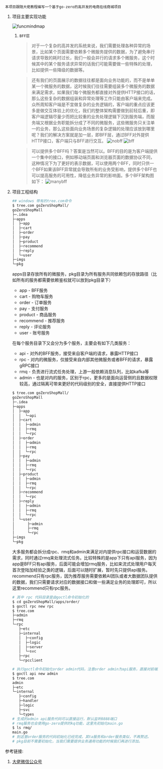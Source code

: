   `本项目跟随大佬教程编写一个基于go-zero的高并发的电商在线商城项目`

  1. 项目主要实现功能

      ![funcmindmap](imgs/1-FuncMindMap.webp) 
  
     1. `BFF层`
         >   对于一个复杂的高并发的系统来说，我们需要处理各种异常的场景，比如某个页面需要依赖多个微服务提供的数据，为了避免串行请求导致的耗时过长，我们一般会并行的请求多个微服务，这个时候其中的某个服务请求异常的话我们可能需要做一些特殊的处理，比如提供一些降级的数据等。
         
         >   还有我们的页面展示的数据往往都是面向业务功能的，而不是单单某一个微服务的数据，这时候我们往往需要组装多个微服务的数据来满足需求，如果我们每个微服务都直接对外提供HTTP接口的话，那么这些复杂的数据组装和异常处理等工作只能由客户端来完成。众所周知客户端是不宜做复杂的业务逻辑的，客户端的重点应该更多是做交互体验上的优化，我们的整体架构需要做到前轻后重，即客户端逻辑尽量少而把比较重的业务处理逻辑下沉到服务端，而服务端又根据业务职能拆分成了不同的微服务，这些微服务只关注单一的业务，那么这些面向业务场景的复杂逻辑的处理应该放到哪里呢？我们的解决方案就是加一层，即BFF层，通过BFF对外提供HTTP接口，客户端只与BFF进行交互。
         ![nobff](imgs/2-nobff.webp)
         ![bff](imgs/3-bff.webp)
         
         > 可以提供多个BFF吗？答案是当然可以。BFF的目的是为客户端提供一个集中的接口，例如移动端页面和浏览器页面的数据协议不同，这种情况下为了更好的表示数据，可以使用两个BFF，同时只供一个BFF如果该BFF异常就会导致所有的业务受影响，提供多个BFF也可以提高服务的可用性，降低业务异常的影响面。多个BFF架构图如下：
         ![manybff](imgs/4-manybff.webp)
2. 项目工程结构
    ```bash
    ## windows 带有的tree.com命令
    $ tree.com goZeroShopMall/
    goZeroShopMall
    ├─.idea
    ├─apps
    │  ├─app
    │  ├─cart
    │  ├─order
    │  ├─pay
    │  ├─product
    │  ├─recommend
    │  ├─reply
    │  └─user
    ├─imgs
    └─pkg
    ```
   apps目录存放所有的微服务，pkg目录为所有服务共同依赖包的存放路径（比如所有的服务都需要依赖鉴权就可以放到pkg目录下）
   - app - BFF服务
   - cart - 购物车服务 
   - order - 订单服务 
   - pay - 支付服务 
   - product - 商品服务 
   - recommend - 推荐服务 
   - reply - 评论服务 
   - user - 账号服务
   
   在每个服务目录下又会分为多个服务，主要会有如下几类服务：
   - api - 对外的BFF服务，接受来自客户端的请求，暴露HTTP接口
   - rpc - 对内的微服务，仅接受来自内部其他微服务或者BFF的请求，暴露gRPC接口
   - rmq - 负责进行流式任务处理，上游一般依赖消息队列，比如kafka等
   - admin - 也是对内的服务，区别于rpc，更多的是面向运营侧的且数据权限较高，通过隔离可带来更好的代码级别的安全，直接提供HTTP接口
   
   ```bash
   $ tree.com goZeroShopMall/
   goZeroShopMall
   ├─.idea
   ├─apps
   │  ├─app
   │  │  └─api
   │  ├─cart
   │  │  ├─admin
   │  │  ├─rmq
   │  │  └─rpc
   │  ├─order
   │  │  ├─admin
   │  │  ├─rmq
   │  │  └─rpc
   │  ├─pay
   │  │  ├─admin
   │  │  ├─rmq
   │  │  └─rpc
   │  ├─product
   │  │  ├─admin
   │  │  ├─rmq
   │  │  └─rpc
   │  ├─recommend
   │  │  └─rpc
   │  ├─reply
   │  │  ├─admin
   │  │  ├─rmq
   │  │  └─rpc
   │  └─user
   │      ├─admin
   │      ├─rmq
   │      └─rpc
   ├─imgs
   └─pkg
   ```
   大多服务都会拆分成rpc、rmq和admin来满足对内提供rpc接口和运营数据的需求，同时通过rmq来处理流式任务。比较特殊的是app下只有api服务，因为app是BFF只有api服务，后面可能会增加rmq服务，比如来流式处理用户每天首次登陆加经验之类的逻辑，后面可以随时扩展，暂时先只提供api服务。recommend只有rpc服务，因为推荐服务需要依赖AI团队或者大数据团队提供的数据，我们只需要请求对应的数据接口和做一些满足业务的处理即可，所以这里recommend只有rpc服务。

   ```bash
   # 其中 rpc 代码目录是由goctl命令初始化的
   $ cd goZeroShopMall/apps/order/
   $ goctl rpc new rpc
   $ tree.com 
   ├─admin
   ├─rmq
   └─rpc
      ├─etc
      ├─internal
      │  ├─config
      │  ├─logic
      │  ├─server
      │  └─svc
      ├─rpc
      └─rpcclient
   
   # 执行goctl命令初始化order admin代码，注意order admin为api服务，直接对前端提供HTTP接口
   $ goctl api new admin
   $ tree.com
   admin
   ├─etc
   └─internal
      ├─config
      ├─handler
      ├─logic
      ├─svc
      └─types
   # 生成的admin api服务代码可以直接运行，默认监听8888端口
   # rmq服务也会使用go-zero提供的kq功能，这里先初始化main.go
   $ ls rmq/
   main.go
   # 到这里order服务的代码初始化已经完成，其ta服务和order服务类似，不再赘述。
   # pkg目前不需要初始化，当我们需要提供业务通用功能的时候我们再进行添加。
   ```
参考链接:
1. [大佬微信公众号](https://mp.weixin.qq.com/s?__biz=Mzg2ODU1MTI0OA==&mid=2247485645&idx=1&sn=d329f56741dbe1f3e09713a6e4d1f7f0&chksm=ceabd7f2f9dc5ee4faa064ba8e0634f20afff6aae3ea3fb0d855029aac7cb23d0ab0a6901894&cur_album_id=1655138838454796294&scene=189#wechat_redirect)